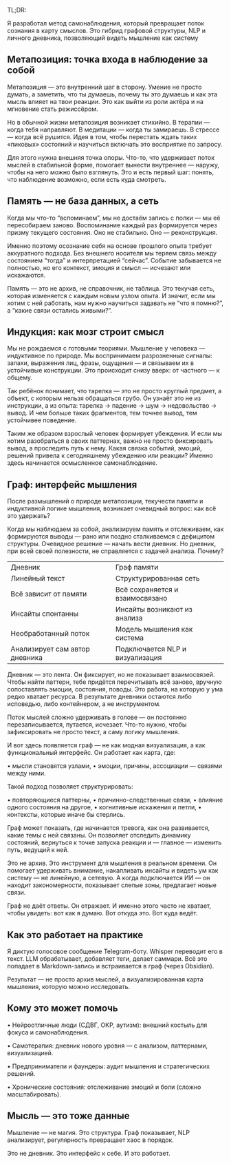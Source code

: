 TL;DR:

Я разработал метод самонаблюдения, который превращает поток сознания в карту смыслов. Это гибрид графовой структуры, NLP и личного дневника, позволяющий видеть мышление как систему

## Метапозиция: точка входа в наблюдение за собой

Метапозиция — это внутренний шаг в сторону. Умение не просто думать, а заметить, что ты думаешь, почему ты это думаешь и как эта мысль влияет на твои реакции. Это как выйти из роли актёра и на мгновение стать режиссёром.

Но в обычной жизни метапозиция возникает стихийно. В терапии — когда тебя направляют. В медитации — когда ты замираешь. В стрессе — когда всё рушится. Идея в том, чтобы перестать ждать таких «пиковых» состояний и научиться включать это восприятие по запросу.

Для этого нужна внешняя точка опоры. Что-то, что удерживает поток мыслей в стабильной форме, помогает вынести внутреннее — наружу, чтобы на него можно было взглянуть. Это и есть первый шаг: понять, что наблюдение возможно, если есть куда смотреть.

## Память — не база данных, а сеть

Когда мы что-то “вспоминаем”, мы не достаём запись с полки — мы её пересобираем заново. Воспоминание каждый раз формируется через призму текущего состояния. Оно не стабильно. Оно — реконструкция.

Именно поэтому осознание себя на основе прошлого опыта требует аккуратного подхода. Без внешнего носителя мы теряем связь между состоянием “тогда” и интерпретацией “сейчас”. Событие забывается не полностью, но его контекст, эмоция и смысл — исчезают или искажаются.

Память — это не архив, не справочник, не таблица. Это текучая сеть, которая изменяется с каждым новым узлом опыта. И значит, если мы хотим с ней работать, нам нужно научиться задавать не “что я помню?”, а “какие связи остались живыми?”.

## Индукция: как мозг строит смысл

Мы не рождаемся с готовыми теориями. Мышление у человека — индуктивное по природе. Мы воспринимаем разрозненные сигналы: запахи, выражения лиц, фразы, ощущения — и связываем их в устойчивые конструкции. Это происходит снизу вверх: от частного — к общему.

Так ребёнок понимает, что тарелка — это не просто круглый предмет, а объект, с которым нельзя обращаться грубо. Он узнаёт это не из инструкции, а из опыта: тарелка → падение → шум → недовольство → вывод. И чем больше таких фрагментов, тем точнее вывод, тем устойчивее поведение.

Таким же образом взрослый человек формирует убеждения. И если мы хотим разобраться в своих паттернах, важно не просто фиксировать вывод, а проследить путь к нему. Какая связка событий, эмоций, решений привела к сегодняшнему убеждению или реакции? Именно здесь начинается осмысленное самонаблюдение.
## Граф: интерфейс мышления

После размышлений о природе метапозиции, текучести памяти и индуктивной логике мышления, возникает очевидный вопрос: как всё это удержать?

Когда мы наблюдаем за собой, анализируем память и отслеживаем, как формируются выводы — рано или поздно сталкиваемся с дефицитом структуры. Очевидное решение — начать вести дневник. Но дневник, при всей своей полезности, не справляется с задачей анализа. Почему?

|   |   |
|---|---|
|Дневник|Граф памяти|
|Линейный текст|Структурированная сеть|
|Всё зависит от памяти|Всё сохраняется и взаимосвязано|
|Инсайты спонтанны|Инсайты возникают из анализа|
|Необработанный поток|Модель мышления как система|
|Анализирует сам автор дневника|Подключается NLP и визуализация|

Дневник — это лента. Он фиксирует, но не показывает взаимосвязей. Чтобы найти паттерн, тебе придётся перечитывать всё заново, вручную сопоставлять эмоции, состояния, поводы. Это работа, на которую у ума редко хватает ресурса. В результате дневники остаются либо исповедью, либо контейнером, а не инструментом.

Поток мыслей сложно удерживать в голове — он постоянно перезаписывается, путается, исчезает. Что-то нужно, чтобы зафиксировать не просто текст, а саму логику мышления.

И вот здесь появляется граф — не как модная визуализация, а как функциональный интерфейс. Он работает как карта, где:

• мысли становятся узлами,
• эмоции, причины, ассоциации — связями между ними.

Такой подход позволяет структурировать:

• повторяющиеся паттерны,
• причинно-следственные связи,
• влияние одного состояния на другое,
• когнитивные искажения и петли,
• контексты, которые иначе бы стерлись.

Граф может показать, где начинается тревога, как она развивается, какие темы с ней связаны. Он позволяет отследить динамику состояний, вернуться к точке запуска реакции и — главное — изменить путь, ведущий к ней.

Это не архив. Это инструмент для мышления в реальном времени. Он помогает удерживать внимание, накапливать инсайты и видеть ум как систему — не линейную, а сетевую. А когда подключается ИИ — он находит закономерности, показывает слепые зоны, предлагает новые связи.

Граф не даёт ответы. Он отражает. И именно этого часто не хватает, чтобы увидеть: вот как я думаю. Вот откуда это. Вот куда ведёт.

## Как это работает на практике

Я диктую голосовое сообщение Telegram-боту.
Whisper переводит его в текст.
LLM обрабатывает, добавляет теги, делает саммари.
Всё это попадает в Markdown-запись и встраивается в граф (через Obsidian).

Результат — не просто архив мыслей, а визуализированная карта мышления, которую можно исследовать.

## Кому это может помочь

• Нейроотличные люди (СДВГ, ОКР, аутизм): внешний костыль для фокуса и самонаблюдения.

• Самотерапия: дневник нового уровня — с анализом, паттернами, визуализацией.

• Предприниматели и фаундеры: аудит мышления и стратегических решений.

• Хронические состояния: отслеживание эмоций и боли (сложно масштабировать).

## Мысль — это тоже данные

Мышление — не магия. Это структура. Граф показывает, NLP анализирует, регулярность превращает хаос в порядок.

Это не дневник. Это интерфейс к себе. И это работает.
